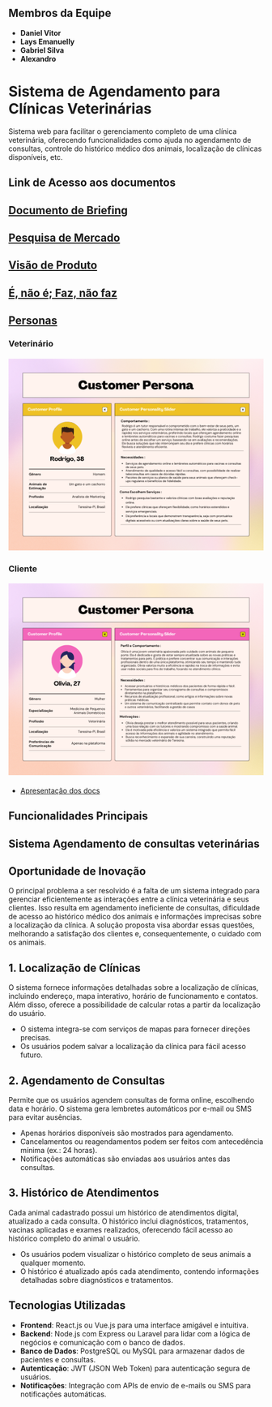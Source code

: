
## Membros da Equipe
- **Daniel Vitor**
- **Lays Emanuelly**
- **Gabriel Silva**
- **Alexandro**


# Sistema de Agendamento para Clínicas Veterinárias

Sistema web para facilitar o gerenciamento completo de uma clínica veterinária, oferecendo funcionalidades como ajuda no agendamento de consultas, controle do histórico médico dos animais, localização de clínicas disponíveis, etc.


## Link de Acesso aos documentos
## [Documento de Briefing](https://drive.google.com/file/d/15HTNymbFcvDxRjP63Tq_z-yHdE-zTSDF/view?usp=sharing)

## [Pesquisa de Mercado](https://docs.google.com/document/d/1lCCMojjquxKQT4k0D8KpUyF6PtUatqPs3key4eGE8hw/edit?usp=sharing)

## [Visão de Produto](https://docs.google.com/document/d/1gh3GnVZcuYzbSBvyWBlQW6zibxuJ-QOpZK-WQuv2bdY/edit?usp=sharing)

## [É, não é; Faz, não faz](https://docs.google.com/document/d/11HZyxuKUYZLy8-EMcPojEVU_y6zllag4bFJoBpWxAo4/edit?usp=sharing)

## [Personas](https://docs.google.com/document/d/1I_BZkfAkG8RnxuqMaESnczGV2tJHuQ8WFV4G_h2RPtc/edit?usp=sharing)


### Veterinário
#### ![...](/persona_1.png)
### Cliente
#### ![...](/persona_2.png)

* [Apresentação dos docs](https://drive.google.com/file/d/1-SdumdmHeCz0WoGGCYhUxTLh8-UKw1bK/view?usp=sharing)

## Funcionalidades Principais
## Sistema Agendamento de consultas veterinárias

## Oportunidade de Inovação

O principal problema a ser resolvido é a falta de um sistema integrado para gerenciar eficientemente as interações entre a clínica veterinária e seus clientes. Isso resulta em agendamento ineficiente de consultas, dificuldade de acesso ao histórico médico dos animais e informações imprecisas sobre a localização da clínica. A solução proposta visa abordar essas questões, melhorando a satisfação dos clientes e, consequentemente, o cuidado com os animais.

## 1. Localização de Clínicas

O sistema fornece informações detalhadas sobre a localização de clínicas, incluindo endereço, mapa interativo, horário de funcionamento e contatos. Além disso, oferece a possibilidade de calcular rotas a partir da localização do usuário.

- O sistema integra-se com serviços de mapas para fornecer direções precisas.
- Os usuários podem salvar a localização da clínica para fácil acesso futuro.

## 2. Agendamento de Consultas

Permite que os usuários agendem consultas de forma online, escolhendo data e horário. O sistema gera lembretes automáticos por e-mail ou SMS para evitar ausências.

- Apenas horários disponíveis são mostrados para agendamento.
- Cancelamentos ou reagendamentos podem ser feitos com antecedência mínima (ex.: 24 horas).
- Notificações automáticas são enviadas aos usuários antes das consultas.

## 3. Histórico de Atendimentos

Cada animal cadastrado possui um histórico de atendimentos digital, atualizado a cada consulta. O histórico inclui diagnósticos, tratamentos, vacinas aplicadas e exames realizados, oferecendo fácil acesso ao histórico completo do animal o usuário.

- Os usuários podem visualizar o histórico completo de seus animais a qualquer momento.
- O histórico é atualizado após cada atendimento, contendo informações detalhadas sobre diagnósticos e tratamentos.

## Tecnologias Utilizadas

- **Frontend**: React.js ou Vue.js para uma interface amigável e intuitiva.
- **Backend**: Node.js com Express ou Laravel para lidar com a lógica de negócios e comunicação com o banco de dados.
- **Banco de Dados**: PostgreSQL ou MySQL para armazenar dados de pacientes e consultas.
- **Autenticação**: JWT (JSON Web Token) para autenticação segura de usuários.
- **Notificações**: Integração com APIs de envio de e-mails ou SMS para notificações automáticas.


